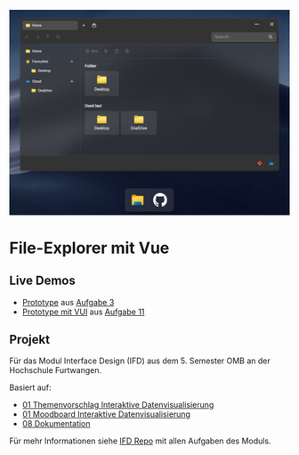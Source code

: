 ![Preview](./public/preview.png)
# File-Explorer mit Vue
## Live Demos

- [Prototype](https://vue-file-explorer-ifd.netlify.app/) aus [Aufgabe 3](https://github.com/oezkancodes/IFD#03---06-hig-fid-prototype) 
- [Prototype mit VUI](https://vui--vue-file-explorer-ifd.netlify.app/) aus [Aufgabe 11](https://github.com/oezkancodes/IFD#11-vui-prototype)

## Projekt

Für das Modul Interface Design (IFD) aus dem 5. Semester OMB an der Hochschule Furtwangen.

Basiert auf:

- [01 Themenvorschlag Interaktive Datenvisualisierung](https://github.com/oezkancodes/IFD/blob/main/Aufgaben/01-User_Experience_Design/Themenvorschlag.pdf)
- [01 Moodboard Interaktive Datenvisualisierung](https://github.com/oezkancodes/IFD/blob/main/Aufgaben/01-User_Experience_Design/Moodboard.pdf)
- [08 Dokumentation](https://github.com/oezkancodes/IFD/blob/main/Aufgaben/08-Prototype_Enhancement/Dokumentation.pdf)

Für mehr Informationen siehe [IFD Repo](https://github.com/oezkancodes/IFD) mit allen Aufgaben des Moduls.



